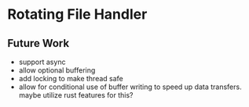 # Rotating File Handler

## Future Work

- support async
- allow optional buffering
- add locking to make thread safe
- allow for conditional use of buffer writing to speed up data transfers. maybe utilize rust features for this?
